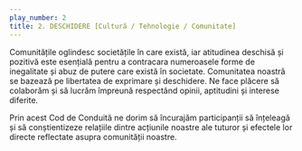```yaml
---
play_number: 2
title: 2. DESCHIDERE [Cultură / Tehnologie / Comunitate]
---
```

Comunitățile oglindesc societățile în care există, iar atitudinea deschisă și pozitivă este esențială pentru a contracara numeroasele forme de inegalitate și abuz de putere care există în societate. Comunitatea noastră se bazează pe libertatea de exprimare și deschidere. Ne face plăcere să colaborăm și să lucrăm împreună respectând opinii, aptitudini și interese diferite. 

Prin acest Cod de Conduită ne dorim să încurajăm participanții să înțeleagă și să conștientizeze relațiile dintre acțiunile noastre ale tuturor și efectele lor directe reflectate asupra comunității noastre. 

